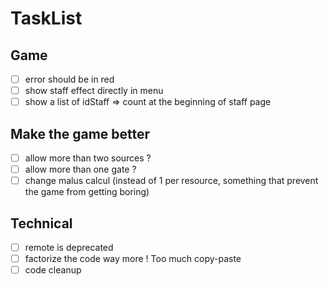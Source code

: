 # TaskList

## Game
- [ ] error should be in red
- [ ] show staff effect directly in menu
- [ ] show a list of idStaff => count at the beginning of staff page

## Make the game better
- [ ] allow more than two sources ?
- [ ] allow more than one gate ?
- [ ] change malus calcul (instead of 1 per resource, something that prevent the game from getting boring)

## Technical
- [ ] remote is deprecated
- [ ] factorize the code way more ! Too much copy-paste
- [ ] code cleanup